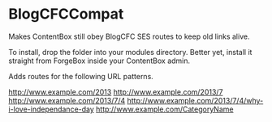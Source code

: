 BlogCFCCompat
=============

Makes ContentBox still obey BlogCFC SES routes to keep old links alive.

To install, drop the folder into your modules directory.  Better yet, install it straight from ForgeBox inside your ContentBox admin.

Adds routes for the following URL patterns.

http://www.example.com/2013
http://www.example.com/2013/7
http://www.example.com/2013/7/4
http://www.example.com/2013/7/4/why-i-love-independance-day
http://www.example.com/CategoryName
